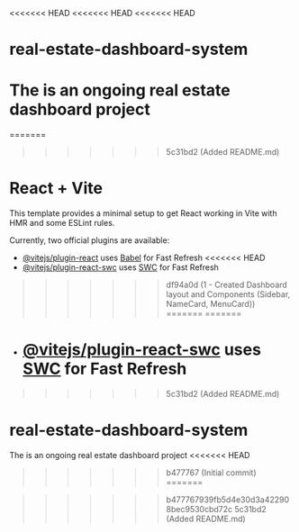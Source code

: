 <<<<<<< HEAD
<<<<<<< HEAD
<<<<<<< HEAD
# real-estate-dashboard-system

The is an ongoing real estate dashboard project
=======
=======

>>>>>>> 5c31bd2 (Added README.md)
# React + Vite

This template provides a minimal setup to get React working in Vite with HMR and some ESLint rules.

Currently, two official plugins are available:

- [@vitejs/plugin-react](https://github.com/vitejs/vite-plugin-react/blob/main/packages/plugin-react/README.md) uses [Babel](https://babeljs.io/) for Fast Refresh
<<<<<<< HEAD
- [@vitejs/plugin-react-swc](https://github.com/vitejs/vite-plugin-react-swc) uses [SWC](https://swc.rs/) for Fast Refresh
>>>>>>> df94a0d (1 - Created Dashboard layout and Components (Sidebar, NameCard, MenuCard))
=======
=======
- # [@vitejs/plugin-react-swc](https://github.com/vitejs/vite-plugin-react-swc) uses [SWC](https://swc.rs/) for Fast Refresh

>>>>>>> 5c31bd2 (Added README.md)
# real-estate-dashboard-system

The is an ongoing real estate dashboard project
<<<<<<< HEAD
>>>>>>> b477767 (Initial commit)
=======

> > > > > > > b477767939fb5d4e30d3a422908bec9530cbd72c
>>>>>>> 5c31bd2 (Added README.md)
